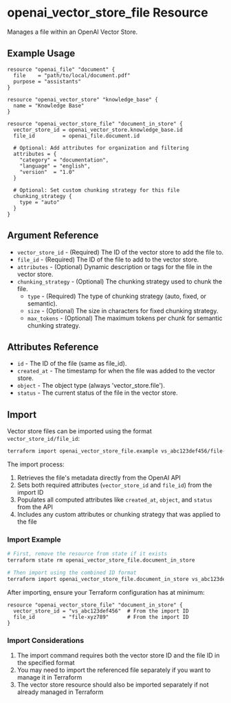 # openai_vector_store_file Resource

Manages a file within an OpenAI Vector Store.

## Example Usage

```hcl
resource "openai_file" "document" {
  file    = "path/to/local/document.pdf"
  purpose = "assistants"
}

resource "openai_vector_store" "knowledge_base" {
  name = "Knowledge Base"
}

resource "openai_vector_store_file" "document_in_store" {
  vector_store_id = openai_vector_store.knowledge_base.id
  file_id         = openai_file.document.id
  
  # Optional: Add attributes for organization and filtering
  attributes = {
    "category" = "documentation",
    "language" = "english",
    "version"  = "1.0"
  }
  
  # Optional: Set custom chunking strategy for this file
  chunking_strategy {
    type = "auto"
  }
}
```

## Argument Reference

* `vector_store_id` - (Required) The ID of the vector store to add the file to.
* `file_id` - (Required) The ID of the file to add to the vector store.
* `attributes` - (Optional) Dynamic description or tags for the file in the vector store.
* `chunking_strategy` - (Optional) The chunking strategy used to chunk the file.
  * `type` - (Required) The type of chunking strategy (auto, fixed, or semantic).
  * `size` - (Optional) The size in characters for fixed chunking strategy.
  * `max_tokens` - (Optional) The maximum tokens per chunk for semantic chunking strategy.

## Attributes Reference

* `id` - The ID of the file (same as file_id).
* `created_at` - The timestamp for when the file was added to the vector store.
* `object` - The object type (always 'vector_store.file').
* `status` - The current status of the file in the vector store.

## Import

Vector store files can be imported using the format `vector_store_id/file_id`:

```bash
terraform import openai_vector_store_file.example vs_abc123def456/file-xyz789
```

The import process:

1. Retrieves the file's metadata directly from the OpenAI API
2. Sets both required attributes (`vector_store_id` and `file_id`) from the import ID
3. Populates all computed attributes like `created_at`, `object`, and `status` from the API
4. Includes any custom attributes or chunking strategy that was applied to the file

### Import Example

```bash
# First, remove the resource from state if it exists
terraform state rm openai_vector_store_file.document_in_store

# Then import using the combined ID format
terraform import openai_vector_store_file.document_in_store vs_abc123def456/file-xyz789
```

After importing, ensure your Terraform configuration has at minimum:

```hcl
resource "openai_vector_store_file" "document_in_store" {
  vector_store_id = "vs_abc123def456"  # From the import ID
  file_id         = "file-xyz789"      # From the import ID
}
```

### Import Considerations

1. The import command requires both the vector store ID and the file ID in the specified format
2. You may need to import the referenced file separately if you want to manage it in Terraform
3. The vector store resource should also be imported separately if not already managed in Terraform 